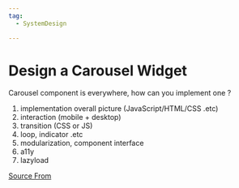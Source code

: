 ```yaml
---
tag:
  - SystemDesign

---
```

  
# Design a Carousel Widget

Carousel component is everywhere, how can you implement one ?

1.  implementation overall picture (JavaScript/HTML/CSS .etc)
2.  interaction (mobile + desktop)
3.  transition (CSS or JS)
4.  loop, indicator .etc
5.  modularization, component interface
6.  a11y
7.  lazyload


[Source From](https://bigfrontend.dev/design/Design-a-Carousel-Widget)

  